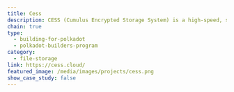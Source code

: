 ```yaml
---
title: Cess
description: CESS (Cumulus Encrypted Storage System) is a high-speed, secure, and scalable decentralized cloud storage network developed with Substrate. It aims to become the first decentralized storage project that offers full data services for large scale commercial applications.
chain: true
type:
  - building-for-polkadot
  - polkadot-builders-program
category:
  - file-storage
link: https://cess.cloud/
featured_image: /media/images/projects/cess.png
show_case_study: false
---
```

